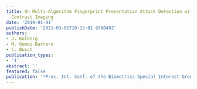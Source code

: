 ```yaml
---
title: On Multi-Algorithm Fingerprint Presentation Attack Detection with Laser Speckle
  Contrast Imaging
date: '2019-01-01'
publishDate: '2021-03-01T10:15:02.978040Z'
authors:
- J. Kolberg
- M. Gomez-Barrero
- C. Busch
publication_types:
- '1'
abstract: ''
featured: false
publication: '*Proc. Int. Conf. of the Biometrics Special Interest Group (BIOSIG)*'
---
```



